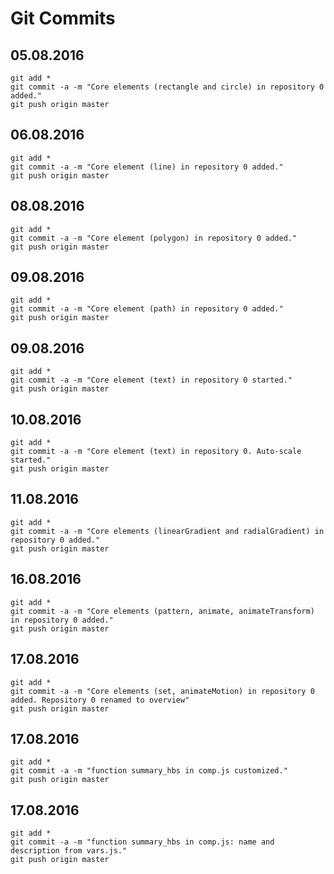 # Git Commits

## 05.08.2016
```
git add * 
git commit -a -m "Core elements (rectangle and circle) in repository 0 added." 
git push origin master 
```
## 06.08.2016
```
git add * 
git commit -a -m "Core element (line) in repository 0 added." 
git push origin master
```
## 08.08.2016
```
git add * 
git commit -a -m "Core element (polygon) in repository 0 added." 
git push origin master 
```
## 09.08.2016
```
git add * 
git commit -a -m "Core element (path) in repository 0 added." 
git push origin master
```
## 09.08.2016
```
git add * 
git commit -a -m "Core element (text) in repository 0 started." 
git push origin master
```
## 10.08.2016
```
git add * 
git commit -a -m "Core element (text) in repository 0. Auto-scale started." 
git push origin master
```

## 11.08.2016
```
git add * 
git commit -a -m "Core elements (linearGradient and radialGradient) in repository 0 added." 
git push origin master
```

## 16.08.2016
```
git add * 
git commit -a -m "Core elements (pattern, animate, animateTransform) in repository 0 added." 
git push origin master
```

## 17.08.2016
```
git add * 
git commit -a -m "Core elements (set, animateMotion) in repository 0 added. Repository 0 renamed to overview" 
git push origin master
```

## 17.08.2016
```
git add * 
git commit -a -m "function summary_hbs in comp.js customized." 
git push origin master
```

## 17.08.2016
```
git add * 
git commit -a -m "function summary_hbs in comp.js: name and description from vars.js." 
git push origin master
```